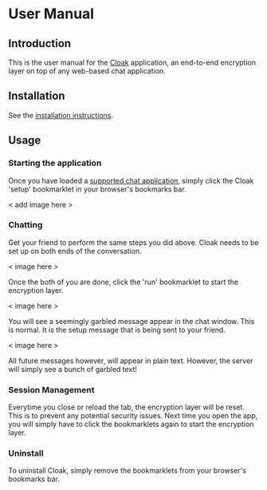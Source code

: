 # User Manual

## Introduction

This is the user manual for the [Cloak](./index.md) application, an end-to-end encryption layer on top of any web-based chat application.

## Installation

See the [installation instructions](./index.md#install).

## Usage

### Starting the application

Once you have loaded a [supported chat application](./index.md#supported-chat-applications), simply click the Cloak 'setup' bookmarklet in your browser's bookmarks bar.

< add image here >

### Chatting

Get your friend to perform the same steps you did above. Cloak needs to be set up on both ends of the conversation.

< image here >

Once the both of you are done, click the 'run' bookmarklet to start the encryption layer.

< image here >

You will see a seemingly garbled message appear in the chat window. This is normal. It is the setup message that is being sent to your friend.

< image here >

All future messages however, will appear in plain text. However, the server will simply see a bunch of garbled text!

### Session Management

Everytime you close or reload the tab, the encryption layer will be reset. This is to prevent any potential security issues. Next time you open the app, you will simply have to click the bookmarklets again to start the encryption layer.

### Uninstall

To uninstall Cloak, simply remove the bookmarklets from your browser's bookmarks bar.
